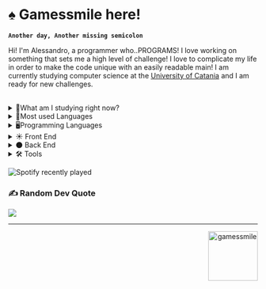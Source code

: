 # ♠️ Gamessmile here!

**`Another day, Another missing semicolon`**

Hi! I'm Alessandro, a programmer who..PROGRAMS! I love working on something that sets me a high level of challenge! I love to complicate my life in order to make the code unique with an easily readable main! I am currently studying computer science at the <a href=http://web.dmi.unict.it/corsi/l-31>University of Catania</a> and I am ready for new challenges.
<br><br>

<details>
<summary>📖What am I studying right now?</summary>
 <br>
 <ul>
     <li>🔢 <a href="https://www.youmath.it/lezioni/analisi-matematica.html" target="blank">Analisi 1</a></li>
     <li>🔢² <a href="https://www.youmath.it/lezioni/analisi-due.html" target="blank">Analisi 2</a></li>
     <li>⌨️ <a href="https://web.dmi.unict.it/corsi/l-31/insegnamenti?seuid=6E4255BA-E079-4B6E-B8BC-879CC85E2B36" target="blank">Algoritmi e Laboratorio</a></li>
     <li>🌐 <a href="https://web.dmi.unict.it/corsi/l-31/insegnamenti/?cod=6803" target="blank">Reti di calcolatori</a></li>
     <li>📐 <a href="https://web.dmi.unict.it/corsi/l-31/insegnamenti/?cod=6807" target="blank">Ingegneria del software</a></li>
 </ul>
</details>



<details><summary>💠Most used Languages</summary>
<img src="https://github-readme-stats.vercel.app/api/top-langs/?username=Gamessmile&show_icons=true&theme=radical"></img>
</details>

<details>
<summary>🖥️Programming Languages</summary>
 <br>
<p align= "left">
 <a href="https://it.wikipedia.org/wiki/C_(linguaggio_di_programmazione)" target="blank"><img align=center src="https://upload.wikimedia.org/wikipedia/commons/1/19/C_Logo.png" alt="C" height="40" /></a>
 <a href="https://it.wikipedia.org/wiki/C_sharp" target="blank"><img align=center src="https://cdn-icons-png.flaticon.com/512/6132/6132221.png" alt="C#" height="40" /></a>
 <a href="https://it.wikipedia.org/wiki/C%2B%2B" target="blank"><img align=center src="https://cdn-icons-png.flaticon.com/512/6132/6132222.png" alt="C++" height="40" /></a>
 <a href="https://it.wikipedia.org/wiki/java" target="blank"><img align=center src="https://cdn-icons-png.flaticon.com/512/5968/5968282.png" alt="Java" height="40" /></a>
 <a href="https://processing.org/" target="blank"><img align=center src="https://upload.wikimedia.org/wikipedia/commons/c/cb/Processing_2021_logo.svg" alt="Processing" height="40" /></a>
 <a href="https://it.wikipedia.org/wiki/Structured_Query_Language" target="blank"><img align=center src="https://cdn-icons-png.flaticon.com/512/16781/16781152.png" alt="SQL" height="40"/></a>
</p>
</details>

<details>
<summary>☀️ Front End</summary>
<p align= "left">
  <a href="https://it.wikipedia.org/wiki/HTML" target="blank"><img align=center src="https://cdn-icons-png.flaticon.com/512/136/136528.png" alt="HTML" height="40"/></a>
  <a href="https://it.wikipedia.org/wiki/CSS" target="blank"><img align=center src="https://cdn-icons-png.flaticon.com/512/136/136527.png" alt="CSS" height="40" /></a>
  <a href="https://it.wikipedia.org/wiki/JavaScript" target="blank"><img align=center src="https://cdn-icons-png.flaticon.com/512/136/136530.png" alt="JavaScript" height="40" /></a>
</details>

<details>
<summary>🌑 Back End</summary>
<p align= "left">
  <a href="https://it.wikipedia.org/wiki/Node.js" target="blank"><img align=center src="https://cdn-icons-png.flaticon.com/512/15484/15484303.png" alt="NODE.JS" height="40"/></a>

</details>

<details>
<summary>🛠️ Tools</summary>
<p align= "left">
  <a href="https://visualstudio.microsoft.com/it/" target="blank"><img align=center src="https://upload.wikimedia.org/wikipedia/commons/thumb/9/9a/Visual_Studio_Code_1.35_icon.svg/1024px-Visual_Studio_Code_1.35_icon.svg.png" alt="Visual Studio Code" height="40"/></a>
  <a href="https://github.com/" target="blank"><img align=center src="https://cdn-icons-png.flaticon.com/512/733/733553.png" alt="GitHub" height="40"/></a>
  <a href="https://developer.android.com/studio?hl=it" target="blank"><img align=center src="https://upload.wikimedia.org/wikipedia/commons/thumb/5/51/Android_Studio_Logo_2024.svg/1024px-Android_Studio_Logo_2024.svg.png" alt="Android Studio" height="40"/></a>

</details>

![Spotify recently played](https://spotify-recently-played-readme.vercel.app/api?user=4le4a9o9acrcyandrfkxl06ko&count=1)
<br>
### ✍️ Random Dev Quote
![](https://quotes-github-readme.vercel.app/api?type=horizontal&theme=radical)

<hr>

<p align="right"> <img width="100" src="https://komarev.com/ghpvc/?username=gamessmile&label=Profile%20views&color=a926d9&style=for-the-badge" alt="gamessmile" /> </p>




